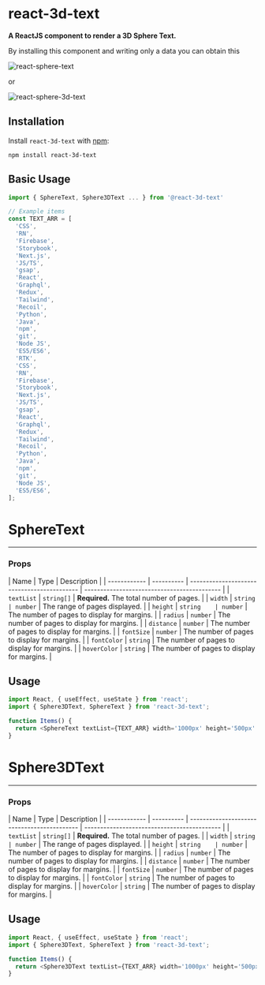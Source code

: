 # react-3d-text

**A ReactJS component to render a 3D Sphere Text.**

By installing this component and writing only a data you can obtain this

<img src="" alt="react-sphere-text" />

or

<img src="" alt="react-sphere-3d-text" />

## Installation

Install `react-3d-text` with [npm](https://www.npmjs.com/):

```
npm install react-3d-text
```

## Basic Usage

```javascript
import { SphereText, Sphere3DText ... } from '@react-3d-text'

// Example items
const TEXT_ARR = [
  'CSS',
  'RN',
  'Firebase',
  'Storybook',
  'Next.js',
  'JS/TS',
  'gsap',
  'React',
  'Graphql',
  'Redux',
  'Tailwind',
  'Recoil',
  'Python',
  'Java',
  'npm',
  'git',
  'Node JS',
  'ES5/ES6',
  'RTK',
  'CSS',
  'RN',
  'Firebase',
  'Storybook',
  'Next.js',
  'JS/TS',
  'gsap',
  'React',
  'Graphql',
  'Redux',
  'Tailwind',
  'Recoil',
  'Python',
  'Java',
  'npm',
  'git',
  'Node JS',
  'ES5/ES6',
];


```

# SphereText

---

### Props

| Name         | Type       | Description                                 |
| ------------ | ---------- | ------------------------------------------- | ------------------------------------------- |
| `textList`   | `string[]` | **Required.** The total number of pages.    |
| `width`      | `string    | number`                                     | The range of pages displayed.               |
| `height`     | `string    | number`                                     | The number of pages to display for margins. |
| `radius`     | `number`   | The number of pages to display for margins. |
| `distance`   | `number`   | The number of pages to display for margins. |
| `fontSize`   | `number`   | The number of pages to display for margins. |
| `fontColor`  | `string`   | The number of pages to display for margins. |
| `hoverColor` | `string`   | The number of pages to display for margins. |

## Usage

```javascript
import React, { useEffect, useState } from 'react';
import { Sphere3DText, SphereText } from 'react-3d-text';

function Items() {
  return <SphereText textList={TEXT_ARR} width='1000px' height='500px' />;
}
```

# Sphere3DText

---

### Props

| Name         | Type       | Description                                 |
| ------------ | ---------- | ------------------------------------------- | ------------------------------------------- |
| `textList`   | `string[]` | **Required.** The total number of pages.    |
| `width`      | `string    | number`                                     | The range of pages displayed.               |
| `height`     | `string    | number`                                     | The number of pages to display for margins. |
| `radius`     | `number`   | The number of pages to display for margins. |
| `distance`   | `number`   | The number of pages to display for margins. |
| `fontSize`   | `number`   | The number of pages to display for margins. |
| `fontColor`  | `string`   | The number of pages to display for margins. |
| `hoverColor` | `string`   | The number of pages to display for margins. |

## Usage

```javascript
import React, { useEffect, useState } from 'react';
import { Sphere3DText, SphereText } from 'react-3d-text';

function Items() {
  return <Sphere3DText textList={TEXT_ARR} width='1000px' height='500px' />;
}
```
